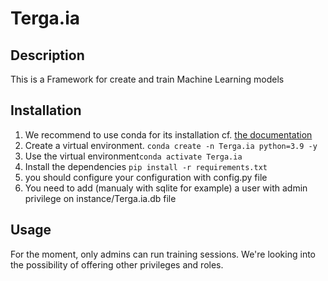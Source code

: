 # Terga.ia

## Description

This is a Framework for create and train Machine Learning models


## Installation 

1. We recommend to use conda for its installation cf. [the documentation](https://conda.io/projects/conda/en/latest/user-guide/install/index.html)
2. Create a virtual environment. `conda create -n Terga.ia python=3.9 -y`
3. Use the virtual environment`conda activate Terga.ia`
4. Install the dependencies `pip install -r requirements.txt`
5. you should configure your configuration with config.py file
6. You need to add (manualy with sqlite for example) a user with admin privilege on instance/Terga.ia.db file

## Usage

For the moment, only admins can run training sessions. We're looking into the possibility of offering other privileges and roles.

